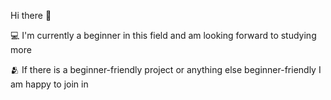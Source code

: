 Hi there 👋

💻 I'm currently a beginner in this field and am looking forward to studying more

🫂 If there is a beginner-friendly project or anything else beginner-friendly I am happy to join in
<!--
**iambranzzz/iambranzzz** is a ✨ _special_ ✨ repository because its `README.md` (this file) appears on your GitHub profile.

Here are some ideas to get you started:

- 🔭 I’m currently working on ...
- 🌱 I’m currently learning ...
- 👯 I’m looking to collaborate on ...
- 🤔 I’m looking for help with ...
- 💬 Ask me about ...
- 📫 How to reach me: ...
- 😄 Pronouns: ...
- ⚡ Fun fact: ...
-->
